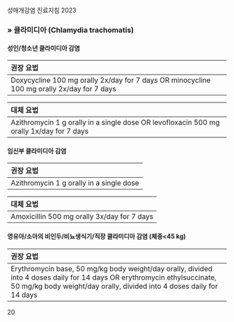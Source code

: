 성매개감염 진료지침 2023

### » 클라미디아 (Chlamydia trachomatis)

#### 성인/청소년 클라미디아 감염

| 권장 요법 |
| :-------- |
| Doxycycline 100 mg orally 2x/day for 7 days OR minocycline 100 mg orally 2x/day for 7 days |

| 대체 요법 |
| :-------- |
| Azithromycin 1 g orally in a single dose OR levofloxacin 500 mg orally 1x/day for 7 days |

#### 임신부 클라미디아 감염

| 권장 요법 |
| :-------- |
| Azithromycin 1 g orally in a single dose |

| 대체 요법 |
| :-------- |
| Amoxicillin 500 mg orally 3x/day for 7 days |

#### 영유아/소아의 비인두/비뇨생식기/직장 클라미디아 감염 (체중<45 kg)

| 권장 요법 |
| :-------- |
| Erythromycin base, 50 mg/kg body weight/day orally, divided into 4 doses daily for 14 days OR erythromycin ethylsuccinate, 50 mg/kg body weight/day orally, divided into 4 doses daily for 14 days |

<PAGE>20